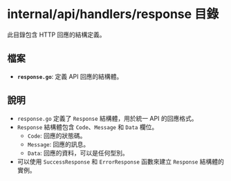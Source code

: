# internal/api/handlers/response 目錄

此目錄包含 HTTP 回應的結構定義。

## 檔案

- **`response.go`**: 定義 API 回應的結構體。

## 說明

- `response.go` 定義了 `Response` 結構體，用於統一 API 的回應格式。
- `Response` 結構體包含 `Code`、`Message` 和 `Data` 欄位。
  - `Code`: 回應的狀態碼。
  - `Message`: 回應的訊息。
  - `Data`: 回應的資料，可以是任何型別。
- 可以使用 `SuccessResponse` 和 `ErrorResponse` 函數來建立 `Response` 結構體的實例。
